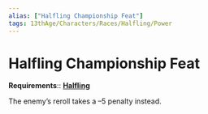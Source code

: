 ```yaml
---
alias: ["Halfling Championship Feat"]
tags: 13thAge/Characters/Races/Halfling/Power
---
```

# Halfling Championship Feat

__Requirements__:: __[Halfling](../Halfling.md)__

The enemy’s reroll takes a –5 penalty instead.
